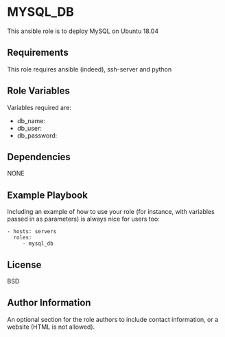 MYSQL_DB
=========

This ansible role is to deploy MySQL on Ubuntu 18.04

Requirements
------------

This role requires ansible (indeed), ssh-server and python

Role Variables
--------------

Variables required are:
- db_name: 
- db_user: 
- db_password:

Dependencies
------------

NONE


Example Playbook
----------------

Including an example of how to use your role (for instance, with variables passed in as parameters) is always nice for users too:

    - hosts: servers
      roles:
         - mysql_db 

License
-------

BSD

Author Information
------------------

An optional section for the role authors to include contact information, or a website (HTML is not allowed).

